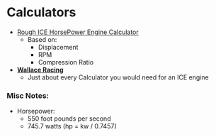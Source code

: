 # Calculators
- [Rough ICE HorsePower Engine Calculator](http://www.bgsoflex.com/roughhp.html)
  - Based on:
    - Displacement
    - RPM
    - Compression Ratio
- [**Wallace Racing**](http://www.wallaceracing.com/Calculators.htm)
  - Just about every Calculator you would need for an ICE engine


### Misc Notes:
- Horsepower:
  - 550 foot pounds per second
  - 745.7 watts (hp = kw / 0.7457)